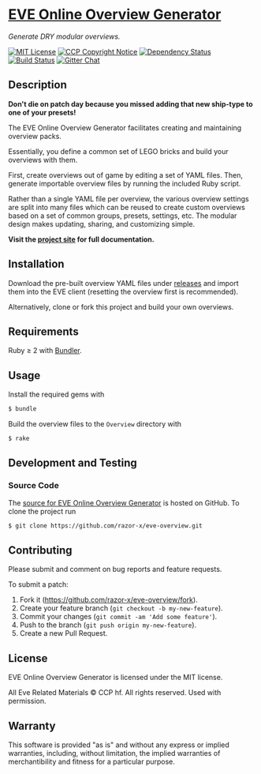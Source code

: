 # [EVE Online Overview Generator]

_Generate DRY modular overviews._

[![MIT License](https://img.shields.io/badge/license-MIT-red.svg?style=flat)](./LICENSE.txt)
[![CCP Copyright Notice](https://img.shields.io/badge/CCP-copyright_notice-red.svg?style=flat)](./CCP_COPYRIGHT_NOTICE.txt)
[![Dependency Status](https://img.shields.io/gemnasium/razor-x/eve-overview.svg?style=flat)](https://gemnasium.com/razor-x/eve-overview)
[![Build Status](https://img.shields.io/travis/razor-x/eve-overview/master.svg?style=flat)](https://travis-ci.org/razor-x/eve-overview)
[![Gitter Chat](https://img.shields.io/badge/chat-gitter-1dce73.svg?style=flat)](https://gitter.im/razor-x/eve-overview)

## Description

__Don't die on patch day because you missed adding that new ship-type to one of your presets!__

The EVE Online Overview Generator facilitates creating and maintaining overview packs.

Essentially, you define a common set of LEGO bricks and build your overviews with them.

First, create overviews out of game by editing a set of YAML files.
Then, generate importable overview files by running the included Ruby script.

Rather than a single YAML file per overview, the various overview settings are split
into many files which can be reused to create custom overviews
based on a set of common groups, presets, settings, etc.
The modular design makes updating, sharing, and customizing simple.

__Visit the [project site][EVE Online Overview Generator] for full documentation.__

[EVE Online Overview Generator]: https://io.evansosenko.com/eve-overview/

## Installation

Download the pre-built overview YAML files under [releases]
and import them into the EVE client (resetting the overview first is recommended).

Alternatively, clone or fork this project and build your own overviews.

[releases]: https://github.com/razor-x/eve-overview/releases

## Requirements

Ruby ≥ 2 with [Bundler](http://bundler.io/).

[Bundler]: http://bundler.io/

## Usage

Install the required gems with

````bash
$ bundle
````

Build the overview files to the `Overview` directory with

````bash
$ rake
````

## Development and Testing

### Source Code

The [source for EVE Online Overview Generator][source]
is hosted on GitHub.
To clone the project run

````bash
$ git clone https://github.com/razor-x/eve-overview.git
````

[source]: https://github.com/razor-x/eve-overview

## Contributing

Please submit and comment on bug reports and feature requests.

To submit a patch:

1. Fork it (https://github.com/razor-x/eve-overview/fork).
2. Create your feature branch (`git checkout -b my-new-feature`).
3. Commit your changes (`git commit -am 'Add some feature'`).
4. Push to the branch (`git push origin my-new-feature`).
5. Create a new Pull Request.

## License

EVE Online Overview Generator is licensed under the MIT license.

All Eve Related Materials © CCP hf. All rights reserved. Used with permission.

## Warranty

This software is provided "as is" and without any express or
implied warranties, including, without limitation, the implied
warranties of merchantibility and fitness for a particular
purpose.
